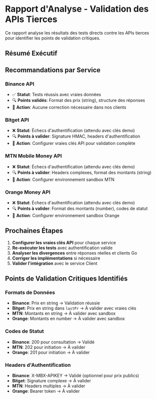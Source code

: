 # Rapport d'Analyse - Validation des APIs Tierces

Ce rapport analyse les résultats des tests directs contre les APIs tierces pour identifier les points de validation critiques.

## Résumé Exécutif


## Recommandations par Service

### Binance API
- ✅ **Statut**: Tests réussis avec vraies données
- 🔍 **Points validés**: Format des prix (string), structure des réponses
- 📝 **Action**: Aucune correction nécessaire dans nos clients

### Bitget API  
- ❌ **Statut**: Échecs d'authentification (attendu avec clés demo)
- 🔍 **Points à valider**: Signature HMAC, headers d'authentification
- 📝 **Action**: Configurer vraies clés API pour validation complète

### MTN Mobile Money API
- ❌ **Statut**: Échecs d'authentification (attendu avec clés demo)
- 🔍 **Points à valider**: Headers complexes, format des montants (string)
- 📝 **Action**: Configurer environnement sandbox MTN

### Orange Money API
- ❌ **Statut**: Échecs d'authentification (attendu avec clés demo)
- 🔍 **Points à valider**: Format des montants (number), codes de statut
- 📝 **Action**: Configurer environnement sandbox Orange

## Prochaines Étapes

1. **Configurer les vraies clés API** pour chaque service
2. **Re-exécuter les tests** avec authentification valide
3. **Analyser les divergences** entre réponses réelles et clients Go
4. **Corriger les implémentations** si nécessaire
5. **Valider l'intégration** avec le service Client

## Points de Validation Critiques Identifiés

### Formats de Données
- **Binance**: Prix en string → Validation réussie
- **Bitget**: Prix en string dans `lastPr` → À valider avec vraies clés
- **MTN**: Montants en string → À valider avec sandbox
- **Orange**: Montants en number → À valider avec sandbox

### Codes de Statut
- **Binance**: 200 pour consultation → Validé
- **MTN**: 202 pour initiation → À valider
- **Orange**: 201 pour initiation → À valider

### Headers d'Authentification
- **Binance**: X-MBX-APIKEY → Validé (optionnel pour prix publics)
- **Bitget**: Signature complexe → À valider
- **MTN**: Headers multiples → À valider
- **Orange**: Bearer token → À valider

